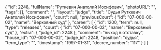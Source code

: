 {
    "id": 2248,
    "fullName": "Руткевич Анатолий Иосифович",
    "photoURL": "",
    "tags": [],
    "comment": "",
    "layout": "judge",
    "title": "Судья Руткевич Анатолий Иосифович",
    "court": null,
    "previousCourt": {
        "id": "07-000-00-02",
        "name": "Верховный суд"
    },
    "career": [
        {
            "id": 1200,
            "term": null,
            "type": "released",
            "court": {
                "id": "07-000-00-02",
                "name": "Верховный суд"
            },
            "extra": {
                "judge_id": 2248
            },
            "comment": "выход в отставку",
            "house_id": "07-000-00-02",
            "judge_id": 2248,
            "position": "судья",
            "term_type": "",
            "timestamp": "1997-01-31",
            "decree_number": "117"
        }
    ]
}